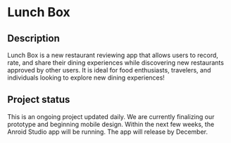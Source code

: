 # Lunch Box 

## Description
Lunch Box is a new restaurant reviewing app that allows users to record, rate, and share their dining experiences while discovering new restaurants approved by other users. It is ideal for food enthusiasts, travelers, and individuals looking to explore new dining experiences!

## Project status
This is an ongoing project updated daily. We are currently finalizing our prototype and beginning mobile design. Within the next few weeks, the Anroid Studio app will be running. The app will release by December.